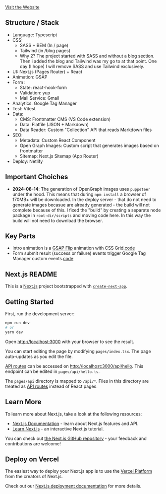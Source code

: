 
[Visit the Website](https://jacopomarrone.netlify.app/)

## Structure / Stack

- Language: Typescript
- CSS: 
  - SASS + BEM (In / page)
  - Tailwind (in /blog pages)
  - Why 2? The project started with SASS and without a blog section. Then i added the blog and Tailwind was my go to at that point. One day (I hope) I will remove SASS and use Tailwind exclusively.
- UI: Next.js (Pages Router) + React
- Animation: GSAP
- Form :
  - State: react-hook-form
  - Validation: yup
  - Mail Service: Gmail
- Analytics: Google Tag Manager
- Test: Vitest
- Data:
  - CMS: Frontmatter CMS (VS Code extension) 
  - Data: Flatfile (JSON + Markdown)
  - Data Reader: Custom "Collection" API that reads Markdown files
- SEO: 
  - Metadata: Custom React Component
  - Open Graph Images: Custom script that generates images based on frontmatter
  - Sitemap: Next.js Sitemap (App Router)
- Deploy: Netlify

## Important Choiches

- **2024-08-14**: The generation of OpenGraph images uses `puppeteer` under the hood. This means that during `npm install` a browser of 170MB+ will be downloaded. In the deploy server - that do not need to generate images becasue are already generated - the build will not complete because of this. I fixed the "build" by creating a separate node package in `root-dir/scripts` and moving code here. In this way the build will not need to download the browser.

## Key Parts

- Intro animation is a [GSAP Flip](https://greensock.com/docs/v3/Plugins/Flip/) animation with CSS Grid.[code](https://github.com/tresorama/jacopomarrone/blob/main/views/Home/animations/HomeGridAnimation.ts)
- Form submit result (success or failure) events trigger Google Tag Manager custom events.[code](https://github.com/tresorama/jacopomarrone/blob/f7feb0b1ac283effeb87f2338d94d7a158abfdaa/views/Home/components/ContactMe.tsx#L112)

## Next.js README

This is a [Next.js](https://nextjs.org/) project bootstrapped with [`create-next-app`](https://github.com/vercel/next.js/tree/canary/packages/create-next-app).

## Getting Started

First, run the development server:

```bash
npm run dev
# or
yarn dev
```

Open [http://localhost:3000](http://localhost:3000) with your browser to see the result.

You can start editing the page by modifying `pages/index.tsx`. The page auto-updates as you edit the file.

[API routes](https://nextjs.org/docs/api-routes/introduction) can be accessed on [http://localhost:3000/api/hello](http://localhost:3000/api/hello). This endpoint can be edited in `pages/api/hello.ts`.

The `pages/api` directory is mapped to `/api/*`. Files in this directory are treated as [API routes](https://nextjs.org/docs/api-routes/introduction) instead of React pages.

## Learn More

To learn more about Next.js, take a look at the following resources:

- [Next.js Documentation](https://nextjs.org/docs) - learn about Next.js features and API.
- [Learn Next.js](https://nextjs.org/learn) - an interactive Next.js tutorial.

You can check out [the Next.js GitHub repository](https://github.com/vercel/next.js/) - your feedback and contributions are welcome!

## Deploy on Vercel

The easiest way to deploy your Next.js app is to use the [Vercel Platform](https://vercel.com/new?utm_medium=default-template&filter=next.js&utm_source=create-next-app&utm_campaign=create-next-app-readme) from the creators of Next.js.

Check out our [Next.js deployment documentation](https://nextjs.org/docs/deployment) for more details.
